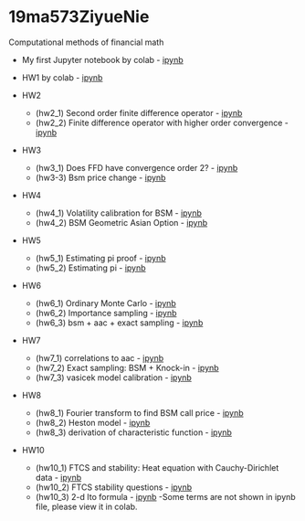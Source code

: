 # 19ma573ZiyueNie
Computational methods of financial math

 * My first Jupyter notebook by colab - [ipynb](src/first_notebook_v01.ipynb)
 
 * HW1 by colab - [ipynb](src/hw1.ipynb)
 
 * HW2
   - (hw2_1) Second order finite difference operator - [ipynb](src/hw2_01.ipynb) 
   - (hw2_2) Finite difference operator with higher order convergence - [ipynb](src/hw2_02.ipynb)
 * HW3
   - (hw3_1) Does FFD have convergence order 2? - [ipynb](src/hw3_1.ipynb)
   - (hw3-3) Bsm price change - [ipynb](src/hw3_3.ipynb)
 * HW4
   - (hw4_1) Volatility calibration for BSM - [ipynb](src/hw4_1.ipynb)
   - (hw4_2) BSM Geometric Asian Option - [ipynb](src/hw4_2.ipynb)
 * HW5
   - (hw5_1) Estimating pi proof - [ipynb](src/hw5_1.ipynb)
   - (hw5_2) Estimating pi - [ipynb](src/hw5_2.ipynb)
 * HW6
   - (hw6_1) Ordinary Monte Carlo - [ipynb](src/hw6_1.ipynb)
   - (hw6_2) Importance sampling - [ipynb](src/hw6_2.ipynb)
   - (hw6_3) bsm + aac + exact sampling - [ipynb](src/hw6_3.ipynb)
 * HW7
   - (hw7_1) correlations to aac - [ipynb](src/hw7_1.ipynb)
   - (hw7_2) Exact sampling: BSM + Knock-in - [ipynb](src/hw7_2.ipynb)
   - (hw7_3) vasicek model calibration - [ipynb](src/hw7_3.ipynb)  
 * HW8
   - (hw8_1) Fourier transform to find BSM call price - [ipynb](src/hw8_1.ipynb)
   - (hw8_2) Heston model - [ipynb](src/hw8_2.ipynb)
   - (hw8_3) derivation of characteristic function - [ipynb](src/hw8_3.ipynb)  
 * HW10
   - (hw10_1) FTCS and stability: Heat equation with Cauchy-Dirichlet data - [ipynb](src/hw10_1.ipynb)
   - (hw10_2) FTCS stability questions - [ipynb](src/hw10_2.ipynb)
   - (hw10_3) 2-d Ito formula - [ipynb](src/hw10_3.ipynb)  -Some terms are not shown in ipynb file, please view it in colab.
